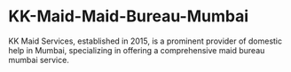 # KK-Maid-Maid-Bureau-Mumbai
KK Maid Services, established in 2015, is a prominent provider of domestic help in Mumbai, specializing in offering a comprehensive maid bureau mumbai service.
